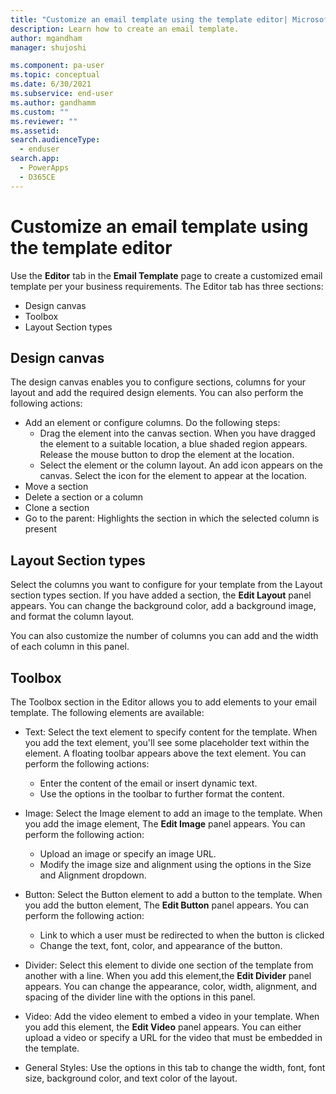 ```yaml
---
title: "Customize an email template using the template editor| MicrosoftDocs"
description: Learn how to create an email template.
author: mgandham
manager: shujoshi

ms.component: pa-user
ms.topic: conceptual
ms.date: 6/30/2021
ms.subservice: end-user
ms.author: gandhamm
ms.custom: ""
ms.reviewer: ""
ms.assetid: 
search.audienceType: 
  - enduser
search.app: 
  - PowerApps
  - D365CE
---
```


# Customize an email template using the template editor

Use the **Editor** tab in the **Email Template** page to create a customized email template per your business requirements. The Editor tab has three sections:

- Design canvas
-  Toolbox
-  Layout Section types

## Design canvas

The design canvas enables you to configure sections, columns for your layout and add the required design elements. You can also perform the following actions:

- Add an element or configure columns. Do the following steps:
   - Drag the element into the canvas section. When you have dragged the element to a suitable location, a blue shaded region appears. Release the mouse button to drop the element at the location.
   - Select the element or the column layout. An add icon appears on the canvas. Select the icon for the element to appear at the location.
- Move a section 
- Delete a section or a column
- Clone a section 
- Go to the parent: Highlights the section in which the selected column is present

## Layout Section types

Select the columns you want to configure for your template from the Layout section types section. If you have added a section, the **Edit Layout** panel appears. You can change the background color, add a background image, and format the column layout.

You can also customize the number of columns you can add and the width of each column in this panel.

## Toolbox

The Toolbox section in the Editor allows you to add elements to your email template. The following elements are available:

- Text:  Select the text element to specify content for the template. When you add the text element, you'll see some placeholder text within the element. A floating toolbar appears above the text element. You can perform the following actions:
   - Enter the content of the email or insert dynamic text. 
   - Use the options in the toolbar to further format the content.

- Image: Select the Image element to add an image to the template. When you add the image element, The **Edit Image** panel appears. You can perform the following action:
    - Upload an image or specify an image URL. 
    - Modify the image size and alignment using the options in the Size and Alignment dropdown.

- Button: Select the Button element to add a button to the template. When you add the button element, The **Edit Button** panel appears. You can perform the following action:
   - Link to which a user must be redirected to when the button is clicked
   - Change the text, font, color, and appearance of the button. 

- Divider: Select this element to divide one section of the template from another with a line. When you add this element,the **Edit Divider** panel appears. You can change the appearance, color, width, alignment, and spacing of the divider line with the options in this panel.

- Video: Add the video element to embed a video in your template. When you add this element, the **Edit Video** panel appears. You can either upload a video or specify a URL for the video that must be embedded in the template.

- General Styles: Use the options in this tab to change the width, font, font size, background color, and text color of the layout.
